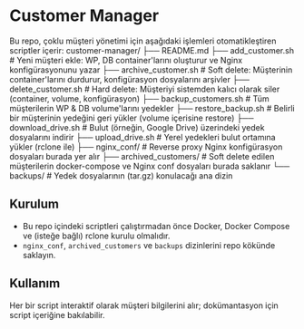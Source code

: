 # Customer Manager

Bu repo, çoklu müşteri yönetimi için aşağıdaki işlemleri otomatikleştiren scriptler içerir:
customer-manager/
├── README.md
├── add_customer.sh         # Yeni müşteri ekle: WP, DB container'larını oluşturur ve Nginx konfigürasyonunu yazar
├── archive_customer.sh     # Soft delete: Müşterinin container'larını durdurur, konfigürasyon dosyalarını arşivler
├── delete_customer.sh      # Hard delete: Müşteriyi sistemden kalıcı olarak siler (container, volume, konfigürasyon)
├── backup_customers.sh     # Tüm müşterilerin WP & DB volume'larını yedekler
├── restore_backup.sh       # Belirli bir müşterinin yedeğini geri yükler (volume içerisine restore)
├── download_drive.sh       # Bulut (örneğin, Google Drive) üzerindeki yedek dosyalarını indirir
├── upload_drive.sh         # Yerel yedekleri bulut ortamına yükler (rclone ile)
├── nginx_conf/             # Reverse proxy Nginx konfigürasyon dosyaları burada yer alır
├── archived_customers/     # Soft delete edilen müşterilerin docker-compose ve Nginx conf dosyaları burada saklanır
└── backups/                # Yedek dosyalarının (tar.gz) konulacağı ana dizin

## Kurulum
- Bu repo içindeki scriptleri çalıştırmadan önce Docker, Docker Compose ve (isteğe bağlı) rclone kurulu olmalıdır.
- `nginx_conf`, `archived_customers` ve `backups` dizinlerini repo kökünde saklayın.

## Kullanım
Her bir script interaktif olarak müşteri bilgilerini alır; dokümantasyon için script içeriğine bakılabilir.
